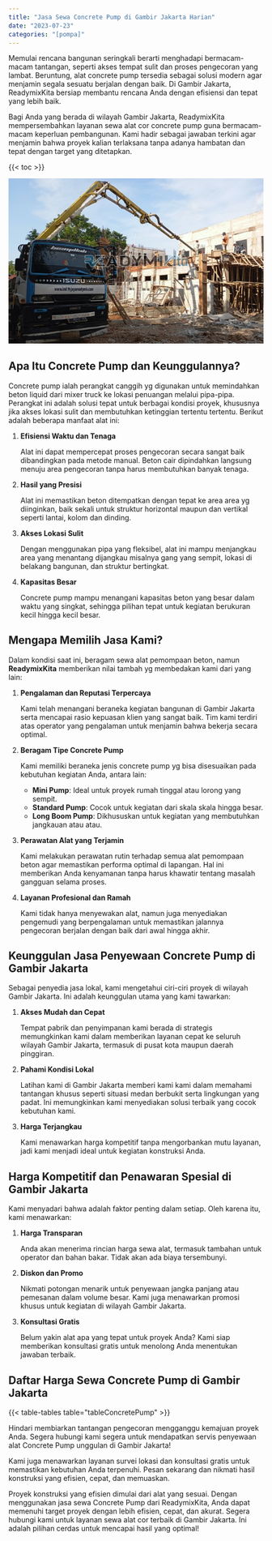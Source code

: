 ```yaml
---
title: "Jasa Sewa Concrete Pump di Gambir Jakarta Harian"
date: "2023-07-23"
categories: "[pompa]"
---
```


Memulai rencana bangunan seringkali berarti menghadapi bermacam-macam tantangan, seperti akses tempat sulit dan proses pengecoran yang lambat. Beruntung, alat concrete pump tersedia sebagai solusi modern agar menjamin segala sesuatu berjalan dengan baik. Di Gambir Jakarta, ReadymixKita bersiap membantu rencana Anda dengan efisiensi dan tepat yang lebih baik.

Bagi Anda yang berada di wilayah Gambir Jakarta, ReadymixKita mempersembahkan layanan sewa alat cor concrete pump guna bermacam-macam keperluan pembangunan. Kami hadir sebagai jawaban terkini agar menjamin bahwa proyek kalian terlaksana tanpa adanya hambatan dan tepat dengan target yang ditetapkan.

{{< toc >}}

![Jasa Sewa Concrete Pump di Gambir Jakarta Harian](/images/pompa/sewa-pompa-26.jpg)

## Apa Itu Concrete Pump dan Keunggulannya?

Concrete pump ialah perangkat canggih yg digunakan untuk memindahkan beton liquid dari mixer truck ke lokasi penuangan melalui pipa-pipa. Perangkat ini adalah solusi tepat untuk berbagai kondisi proyek, khususnya jika akses lokasi sulit dan membutuhkan ketinggian tertentu tertentu. Berikut adalah beberapa manfaat alat ini:

1. **Efisiensi Waktu dan Tenaga**

   Alat ini dapat mempercepat proses pengecoran secara sangat baik dibandingkan pada metode manual. Beton cair dipindahkan langsung menuju area pengecoran tanpa harus membutuhkan banyak tenaga.

2. **Hasil yang Presisi**

   Alat ini memastikan beton ditempatkan dengan tepat ke area area yg diinginkan, baik sekali untuk struktur horizontal maupun dan vertikal seperti lantai, kolom dan dinding.

3. **Akses Lokasi Sulit**

   Dengan menggunakan pipa yang fleksibel, alat ini mampu menjangkau area yang menantang dijangkau misalnya gang yang sempit, lokasi di belakang bangunan, dan struktur bertingkat.

4. **Kapasitas Besar**

   Concrete pump mampu menangani kapasitas beton yang besar dalam waktu yang singkat, sehingga pilihan tepat untuk kegiatan berukuran kecil hingga kecil besar.

## Mengapa Memilih Jasa Kami?

Dalam kondisi saat ini, beragam sewa alat pemompaan beton, namun **ReadymixKita** memberikan nilai tambah yg membedakan kami dari yang lain:

1. **Pengalaman dan Reputasi Terpercaya**

   Kami telah menangani beraneka kegiatan bangunan di Gambir Jakarta serta mencapai rasio kepuasan klien yang sangat baik. Tim kami terdiri atas operator yang pengalaman untuk menjamin bahwa bekerja secara optimal.

2. **Beragam Tipe Concrete Pump**

   Kami memiliki beraneka jenis concrete pump yg bisa disesuaikan pada kebutuhan kegiatan Anda, antara lain:
   - **Mini Pump**: Ideal untuk proyek rumah tinggal atau lorong yang sempit.
   - **Standard Pump**: Cocok untuk kegiatan dari skala skala hingga besar.
   - **Long Boom Pump**: Dikhususkan untuk kegiatan yang membutuhkan jangkauan atau atau.

3. **Perawatan Alat yang Terjamin**

   Kami melakukan perawatan rutin terhadap semua alat pemompaan beton agar memastikan performa optimal di lapangan. Hal ini memberikan Anda kenyamanan tanpa harus khawatir tentang masalah gangguan selama proses.

4. **Layanan Profesional dan Ramah**

   Kami tidak hanya menyewakan alat, namun juga menyediakan pengemudi yang berpengalaman untuk memastikan jalannya pengecoran berjalan dengan baik dari awal hingga akhir.

## Keunggulan Jasa Penyewaan Concrete Pump di Gambir Jakarta

Sebagai penyedia jasa lokal, kami mengetahui ciri-ciri proyek di wilayah Gambir Jakarta. Ini adalah keunggulan utama yang kami tawarkan:

1. **Akses Mudah dan Cepat**

   Tempat pabrik dan penyimpanan kami berada di strategis memungkinkan kami dalam memberikan layanan cepat ke seluruh wilayah Gambir Jakarta, termasuk di pusat kota maupun daerah pinggiran.

2. **Pahami Kondisi Lokal**

   Latihan kami di Gambir Jakarta memberi kami kami dalam memahami tantangan khusus seperti situasi medan berbukit serta lingkungan yang padat. Ini memungkinkan kami menyediakan solusi terbaik yang cocok kebutuhan kami.

3. **Harga Terjangkau**

   Kami menawarkan harga kompetitif tanpa mengorbankan mutu layanan, jadi kami menjadi ideal untuk kegiatan konstruksi Anda.

## Harga Kompetitif dan Penawaran Spesial di Gambir Jakarta

Kami menyadari bahwa adalah faktor penting dalam setiap. Oleh karena itu, kami menawarkan:

1. **Harga Transparan**

   Anda akan menerima rincian harga sewa alat, termasuk tambahan untuk operator dan bahan bakar. Tidak akan ada biaya tersembunyi.

2. **Diskon dan Promo**

   Nikmati potongan menarik untuk penyewaan jangka panjang atau pemesanan dalam volume besar. Kami juga menawarkan promosi khusus untuk kegiatan di wilayah Gambir Jakarta.

3. **Konsultasi Gratis**

   Belum yakin alat apa yang tepat untuk proyek Anda? Kami siap memberikan konsultasi gratis untuk menolong Anda menentukan jawaban terbaik.

## Daftar Harga Sewa Concrete Pump di Gambir Jakarta

{{< table-tables table="tableConcretePump" >}}

Hindari membiarkan tantangan pengecoran mengganggu kemajuan proyek Anda. Segera hubungi kami segera untuk mendapatkan servis penyewaan alat Concrete Pump unggulan di Gambir Jakarta!

Kami juga menawarkan layanan survei lokasi dan konsultasi gratis untuk memastikan kebutuhan Anda terpenuhi. Pesan sekarang dan nikmati hasil konstruksi yang efisien, cepat, dan memuaskan.

Proyek konstruksi yang efisien dimulai dari alat yang sesuai. Dengan menggunakan jasa sewa Concrete Pump dari ReadymixKita, Anda dapat memenuhi target proyek dengan lebih efisien, cepat, dan akurat. Segera hubungi kami untuk layanan sewa alat cor terbaik di Gambir Jakarta. Ini adalah pilihan cerdas untuk mencapai hasil yang optimal!